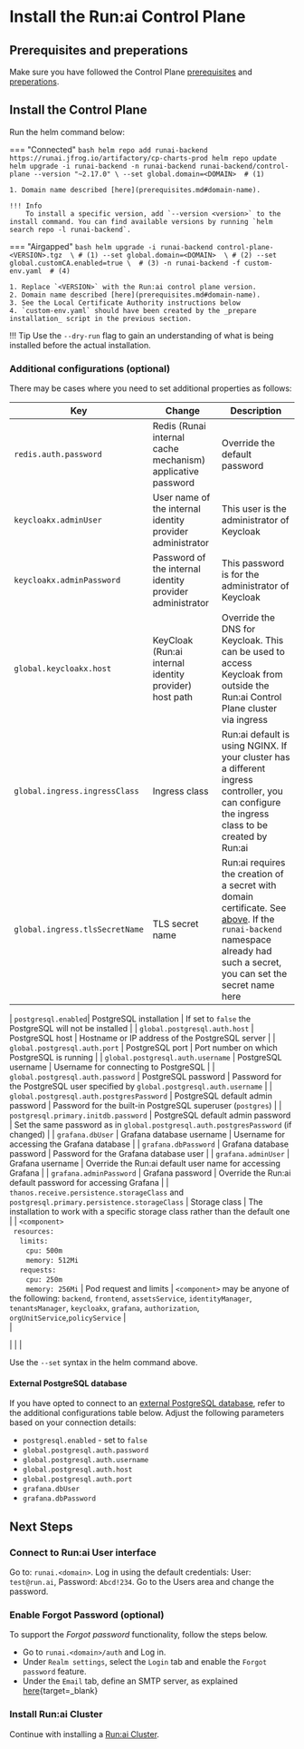
# Install the Run:ai Control Plane 

## Prerequisites and preperations

Make sure you have followed the Control Plane [prerequisites](./prerequisites.md) and [preperations](./preperations.md).

## Install the Control Plane

Run the helm command below:

=== "Connected"
    ``` bash
    helm repo add runai-backend https://runai.jfrog.io/artifactory/cp-charts-prod
    helm repo update
    helm upgrade -i runai-backend -n runai-backend runai-backend/control-plane --version "~2.17.0" \
        --set global.domain=<DOMAIN>  # (1)
    ```
    
    1. Domain name described [here](prerequisites.md#domain-name). 

    !!! Info
        To install a specific version, add `--version <version>` to the install command. You can find available versions by running `helm search repo -l runai-backend`.

=== "Airgapped"
    ``` bash
    helm upgrade -i runai-backend control-plane-<VERSION>.tgz  \ # (1)
        --set global.domain=<DOMAIN>  \ # (2)
        --set global.customCA.enabled=true \  # (3)
        -n runai-backend -f custom-env.yaml  # (4)
    ```
       
    1. Replace `<VERSION>` with the Run:ai control plane version.
    2. Domain name described [here](prerequisites.md#domain-name). 
    3. See the Local Certificate Authority instructions below
    4. `custom-env.yaml` should have been created by the _prepare installation_ script in the previous section. 

!!! Tip
    Use the  `--dry-run` flag to gain an understanding of what is being installed before the actual installation. 



### Additional configurations (optional)
There may be cases where you need to set additional properties as follows:

|  Key     | Change   | Description |
|----------|----------|-------------| 
| `redis.auth.password` | Redis (Runai internal cache mechanism) applicative password | Override the default password |
| `keycloakx.adminUser` | User name of the internal identity provider administrator | This user is the administrator of Keycloak | 
| `keycloakx.adminPassword` | Password of the internal identity provider administrator | This password is for the administrator of Keycloak | 
| `global.keycloakx.host` |  KeyCloak (Run:ai internal identity provider) host path | Override the DNS for Keycloak. This can be used to access Keycloak from outside the Run:ai Control Plane cluster via ingress | 
| `global.ingress.ingressClass` |  Ingress class  |  Run:ai default is using NGINX. If your cluster has a different ingress controller, you can configure the ingress class to be created by Run:ai |
| `global.ingress.tlsSecretName`  | TLS secret name  | Run:ai requires the creation of a secret with domain certificate. See [above](#domain-certificate). If the `runai-backend` namespace already had such a secret, you can set the secret name here  |

| `postgresql.enabled`| PostgreSQL installation | If set to `false` the PostgreSQL will not be installed |
| `global.postgresql.auth.host`  | PostgreSQL host | Hostname or IP address of the PostgreSQL server  |
| `global.postgresql.auth.port`  | PostgreSQL port | Port number on which PostgreSQL is running  |
| `global.postgresql.auth.username`  | PostgreSQL username | Username for connecting to PostgreSQL  |
| `global.postgresql.auth.password`  | PostgreSQL password | Password for the PostgreSQL user specified by `global.postgresql.auth.username`  |
| `global.postgresql.auth.postgresPassword`  | PostgreSQL default admin password | Password for the built-in PostgreSQL superuser (`postgres`)  |
| `postgresql.primary.initdb.password`  |  PostgreSQL default admin password    | Set the same password as in `global.postgresql.auth.postgresPassword` (if changed) |
| `grafana.dbUser`  | Grafana database username  | Username for accessing the Grafana database |
| `grafana.dbPassword`  | Grafana database password | Password for the Grafana database user |
| `grafana.adminUser`  | Grafana username  |   Override the Run:ai default user name for accessing Grafana |
| `grafana.adminPassword`  | Grafana password  |   Override the Run:ai default password for accessing Grafana |
| `thanos.receive.persistence.storageClass` and `postgresql.primary.persistence.storageClass` | Storage class | The installation to work with a specific storage class rather than the default one |
| `<component>` <br> &ensp;`resources:` <br> &emsp; `limits:` <br> &emsp; &ensp; `cpu: 500m` <br> &emsp; &ensp; `memory: 512Mi` <br> &emsp; `requests:` <br> &emsp; &ensp; `cpu: 250m` <br> &emsp; &ensp; `memory: 256Mi`  | Pod request and limits  |  `<component>` may be anyone of the following: `backend`, `frontend`, `assetsService`, `identityManager`, `tenantsManager`, `keycloakx`, `grafana`, `authorization`, `orgUnitService`,`policyService`  |   
|<div style="width:200px"></div>| | |

Use the `--set` syntax in the helm command above.  

#### External PostgreSQL database

If you have opted to connect to an [external PostgreSQL database](preperations.md#external-postgres-database-optional),  refer to the additional configurations table below. Adjust the following parameters based on your connection details:

* `postgresql.enabled` - set to `false`
* `global.postgresql.auth.password`
* `global.postgresql.auth.username`
* `global.postgresql.auth.host`
* `global.postgresql.auth.port`
* `grafana.dbUser`
* `grafana.dbPassword`

## Next Steps

### Connect to Run:ai User interface

Go to: `runai.<domain>`. Log in using the default credentials: User: `test@run.ai`, Password: `Abcd!234`. Go to the Users area and change the password. 

### Enable Forgot Password (optional)

To support the *Forgot password* functionality, follow the steps below.

* Go to `runai.<domain>/auth` and Log in. 
* Under `Realm settings`, select the `Login` tab and enable the `Forgot password` feature.
* Under the `Email` tab, define an SMTP server, as explained [here](https://www.keycloak.org/docs/latest/server_admin/#_email){target=_blank}


### Install Run:ai Cluster
Continue with installing a [Run:ai Cluster](cluster.md).




